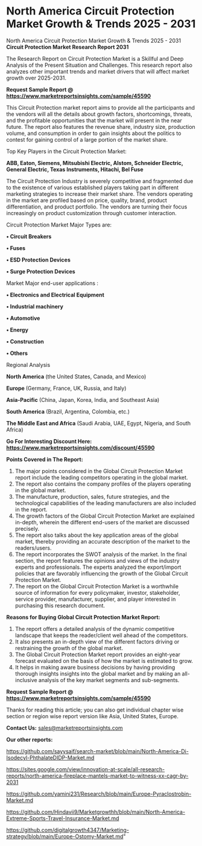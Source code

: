 # North America Circuit Protection Market Growth & Trends 2025 - 2031
North America Circuit Protection Market Growth & Trends 2025 - 2031
<strong>Circuit Protection Market Research Report 2031</strong>

The Research Report on Circuit Protection Market is a Skillful and Deep Analysis of the Present Situation and Challenges. This research report also analyzes other important trends and market drivers that will affect market growth over 2025-2031.

<strong>Request Sample Report @ <a href=https://www.marketreportsinsights.com/sample/45590>https://www.marketreportsinsights.com/sample/45590</a></strong>

This Circuit Protection market report aims to provide all the participants and the vendors will all the details about growth factors, shortcomings, threats, and the profitable opportunities that the market will present in the near future. The report also features the revenue share, industry size, production volume, and consumption in order to gain insights about the politics to contest for gaining control of a large portion of the market share.

Top Key Players in the Circuit Protection Market:

<strong>ABB, Eaton, Siemens, Mitsubishi Electric, Alstom, Schneider Electric, General Electric, Texas Instruments, Hitachi, Bel Fuse</strong>

The Circuit Protection Industry is severely competitive and fragmented due to the existence of various established players taking part in different marketing strategies to increase their market share. The vendors operating in the market are profiled based on price, quality, brand, product differentiation, and product portfolio. The vendors are turning their focus increasingly on product customization through customer interaction.

Circuit Protection Market Major Types are:

<strong>•  Circuit Breakers

•  Fuses

•  ESD Protection Devices

•  Surge Protection Devices</strong>

Market Major end-user applications :

<strong>•  Electronics and Electrical Equipment

•  Industrial machinery

•  Automotive

•  Energy

•  Construction

•  Others</strong>

Regional Analysis

</u><strong><b>North America</b></strong> (the United States, Canada, and Mexico)

<strong><b>Europe </b></strong>(Germany, France, UK, Russia, and Italy)

<strong><b>Asia-Pacific</b></strong> (China, Japan, Korea, India, and Southeast Asia)

<strong><b>South America</b></strong> (Brazil, Argentina, Colombia, etc.)

<strong><b>The Middle East and Africa</b></strong> (Saudi Arabia, UAE, Egypt, Nigeria, and South Africa)

<strong>Go For Interesting Discount Here: <a href=https://www.marketreportsinsights.com/discount/45590>https://www.marketreportsinsights.com/discount/45590</a></strong>

<strong>Points Covered in The Report:</strong>
<ol>
  <li>The major points considered in the Global Circuit Protection Market report include the leading competitors operating in the global market.</li>
  <li>The report also contains the company profiles of the players operating in the global market.</li>
  <li>The manufacture, production, sales, future strategies, and the technological capabilities of the leading manufacturers are also included in the report.</li>
  <li>The growth factors of the Global Circuit Protection Market are explained in-depth, wherein the different end-users of the market are discussed precisely.</li>
  <li>The report also talks about the key application areas of the global market, thereby providing an accurate description of the market to the readers/users.</li>
  <li>The report incorporates the SWOT analysis of the market. In the final section, the report features the opinions and views of the industry experts and professionals. The experts analyzed the export/import policies that are favorably influencing the growth of the Global Circuit Protection Market.</li>
  <li>The report on the Global Circuit Protection Market is a worthwhile source of information for every policymaker, investor, stakeholder, service provider, manufacturer, supplier, and player interested in purchasing this research document.</li>
</ol>
<strong>Reasons for Buying Global Circuit Protection Market Report:</strong>

<ol>
  <li>The report offers a detailed analysis of the dynamic competitive landscape that keeps the reader/client well ahead of the competitors.</li>
  <li>It also presents an in-depth view of the different factors driving or restraining the growth of the global market.</li>
  <li>The Global Circuit Protection Market report provides an eight-year forecast evaluated on the basis of how the market is estimated to grow.</li>
  <li>It helps in making aware business decisions by having providing thorough insights insights into the global market and by making an all-inclusive analysis of the key market segments and sub-segments.</li>
</ol>
<strong>Request Sample Report @ <a href=https://www.marketreportsinsights.com/sample/45590>https://www.marketreportsinsights.com/sample/45590</a></strong>


Thanks for reading this article; you can also get individual chapter wise section or region wise report version like Asia, United States, Europe.

<strong>Contact Us:</strong>
sales@marketreportsinsights.com

<strong>Our other reports:</strong>

<a href=https://github.com/sayysaif/search-market/blob/main/North-America-Di-Isodecyl-PhthalateDIDP-Market.md>https://github.com/sayysaif/search-market/blob/main/North-America-Di-Isodecyl-PhthalateDIDP-Market.md</a>

<a href=https://sites.google.com/view/innovation-at-scale/all-research-reports/north-america-fireplace-mantels-market-to-witness-xx-cagr-by-2031>https://sites.google.com/view/innovation-at-scale/all-research-reports/north-america-fireplace-mantels-market-to-witness-xx-cagr-by-2031</a>

<a href=https://github.com/yamini231/Research/blob/main/Europe-Pyraclostrobin-Market.md>https://github.com/yamini231/Research/blob/main/Europe-Pyraclostrobin-Market.md</a>

<a href=https://github.com/Hindavii9/Marketgrowthh/blob/main/North-America-Extreme-Sports-Travel-Insurance-Market.md>https://github.com/Hindavii9/Marketgrowthh/blob/main/North-America-Extreme-Sports-Travel-Insurance-Market.md</a>

<a href=https://github.com/digitalgrowth4347/Marketing-strategy/blob/main/Europe-Ostomy-Market.md>https://github.com/digitalgrowth4347/Marketing-strategy/blob/main/Europe-Ostomy-Market.md</a>"
